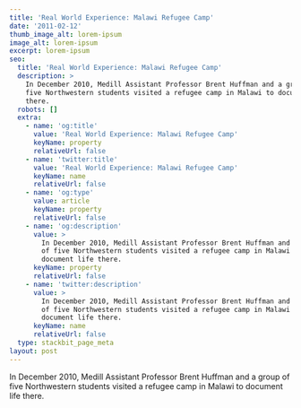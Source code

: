 ```yaml
---
title: 'Real World Experience: Malawi Refugee Camp'
date: '2011-02-12'
thumb_image_alt: lorem-ipsum
image_alt: lorem-ipsum
excerpt: lorem-ipsum
seo:
  title: 'Real World Experience: Malawi Refugee Camp'
  description: >
    In December 2010, Medill Assistant Professor Brent Huffman and a group of
    five Northwestern students visited a refugee camp in Malawi to document life
    there.
  robots: []
  extra:
    - name: 'og:title'
      value: 'Real World Experience: Malawi Refugee Camp'
      keyName: property
      relativeUrl: false
    - name: 'twitter:title'
      value: 'Real World Experience: Malawi Refugee Camp'
      keyName: name
      relativeUrl: false
    - name: 'og:type'
      value: article
      keyName: property
      relativeUrl: false
    - name: 'og:description'
      value: >
        In December 2010, Medill Assistant Professor Brent Huffman and a group
        of five Northwestern students visited a refugee camp in Malawi to
        document life there.
      keyName: property
      relativeUrl: false
    - name: 'twitter:description'
      value: >
        In December 2010, Medill Assistant Professor Brent Huffman and a group
        of five Northwestern students visited a refugee camp in Malawi to
        document life there.
      keyName: name
      relativeUrl: false
  type: stackbit_page_meta
layout: post
---
```



In December 2010, Medill Assistant Professor Brent Huffman and a group of five Northwestern students visited a refugee camp in Malawi to document life there.
